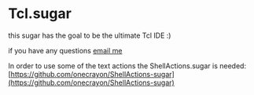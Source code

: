 # Tcl.sugar

this sugar has the goal to be the ultimate Tcl IDE :)

if you have any questions [email me](mailto:brosensteiner@gmail.com)

In order to use some of the text actions the ShellActions.sugar is needed:
[https://github.com/onecrayon/ShellActions-sugar](https://github.com/onecrayon/ShellActions-sugar)